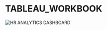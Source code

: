 # TABLEAU_WORKBOOK



![HR ANALYTICS DASHBOARD](https://github.com/razana95/TABLEAU_WORKBOOK/assets/99320575/ed101cbf-76bb-499f-9ce5-d63a5686d796)
